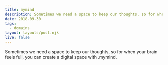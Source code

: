```yaml
---
title: mymind
description: Sometimes we need a space to keep our thoughts, so for when your brain feels full, you can create a digital space with .mymind.
date: 2018-09-30
tags:
  - domains
layout: layouts/post.njk
live: false
---
```


Sometimes we need a space to keep our thoughts, so for when your brain feels full, you can create a digital space with .mymind.
